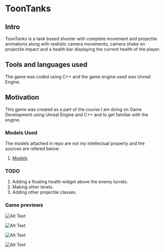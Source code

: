 # ToonTanks

<h2 align="left">Intro</h2>
ToonTanks is a tank based shooter with complete movement and projectile animations along with realistic camera movements, camera shake on projectile impact and a health bar displaying the current health of the player.

<h2 align="left">Tools and languages used</h2>
The game was coded using C++ and the game engine used was Unreal Engine.



<h2 align="left">Motivation</h2>
This game was created as a part of the course I am doing on Game Development using Unreal Engine and C++ and to get familiar with the engine.
  
  
  
### Models Used
The models attached in repo are not my intellectual property and the sources are refered below:
1.  [Models](https://www.udemy.com/course/unrealcourse/learn/lecture/20233336#overview)

### TODO
1.  Adding a floating health widget above the enemy turrets. 
2.  Making other levels.
3.  Adding other projectile classes.


### Game previews

![Alt Text](https://github.com/OjasAnkit/ToonTanks/blob/master/Game%20GIF's/ToonTanks1.gif)

![Alt Text](https://github.com/OjasAnkit/ToonTanks/blob/master/Game%20GIF's/InBattle.gif)

![Alt Text](https://github.com/OjasAnkit/ToonTanks/blob/master/Game%20GIF's/InBattle2.gif)

![Alt Text](https://github.com/OjasAnkit/ToonTanks/blob/master/Game%20GIF's/ToonTanksDeath.gif)
